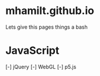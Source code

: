 # mhamilt.github.io
Lets give this pages things a bash


# JavaScript

[-] jQuery
[-] WebGL
[-] p5.js
